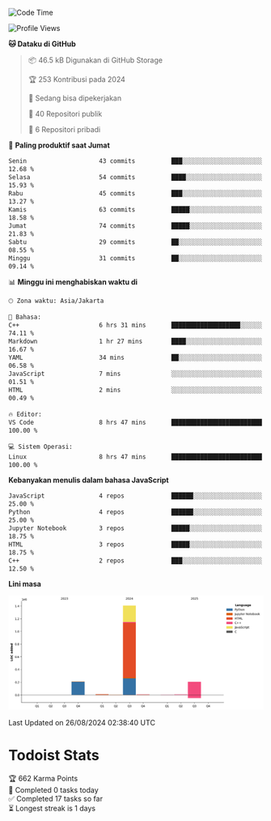 <!--START_SECTION:waka-->
![Code Time](http://img.shields.io/badge/Code%20Time-23%20hrs%204%20mins-blue)

![Profile Views](http://img.shields.io/badge/Profil%20dilihat-232-blue)

**🐱 Dataku di GitHub** 

> 📦 46.5 kB Digunakan di GitHub Storage 
 > 
> 🏆 253 Kontribusi pada 2024
 > 
> 💼 Sedang bisa dipekerjakan
 > 
> 📜 40 Repositori publik 
 > 
> 🔑 6 Repositori pribadi 
 > 
📅 **Paling produktif saat Jumat** 

```text
Senin                    43 commits          ███░░░░░░░░░░░░░░░░░░░░░░   12.68 % 
Selasa                   54 commits          ████░░░░░░░░░░░░░░░░░░░░░   15.93 % 
Rabu                     45 commits          ███░░░░░░░░░░░░░░░░░░░░░░   13.27 % 
Kamis                    63 commits          █████░░░░░░░░░░░░░░░░░░░░   18.58 % 
Jumat                    74 commits          █████░░░░░░░░░░░░░░░░░░░░   21.83 % 
Sabtu                    29 commits          ██░░░░░░░░░░░░░░░░░░░░░░░   08.55 % 
Minggu                   31 commits          ██░░░░░░░░░░░░░░░░░░░░░░░   09.14 % 
```


📊 **Minggu ini menghabiskan waktu di** 

```text
🕑︎ Zona waktu: Asia/Jakarta

💬 Bahasa: 
C++                      6 hrs 31 mins       ███████████████████░░░░░░   74.11 % 
Markdown                 1 hr 27 mins        ████░░░░░░░░░░░░░░░░░░░░░   16.67 % 
YAML                     34 mins             ██░░░░░░░░░░░░░░░░░░░░░░░   06.58 % 
JavaScript               7 mins              ░░░░░░░░░░░░░░░░░░░░░░░░░   01.51 % 
HTML                     2 mins              ░░░░░░░░░░░░░░░░░░░░░░░░░   00.49 % 

🔥 Editor: 
VS Code                  8 hrs 47 mins       █████████████████████████   100.00 % 

💻 Sistem Operasi: 
Linux                    8 hrs 47 mins       █████████████████████████   100.00 % 
```

**Kebanyakan menulis dalam bahasa JavaScript** 

```text
JavaScript               4 repos             ██████░░░░░░░░░░░░░░░░░░░   25.00 % 
Python                   4 repos             ██████░░░░░░░░░░░░░░░░░░░   25.00 % 
Jupyter Notebook         3 repos             █████░░░░░░░░░░░░░░░░░░░░   18.75 % 
HTML                     3 repos             █████░░░░░░░░░░░░░░░░░░░░   18.75 % 
C++                      2 repos             ███░░░░░░░░░░░░░░░░░░░░░░   12.50 % 
```



**Lini masa**

![Lines of Code chart](https://raw.githubusercontent.com/yusuf601/yusuf601/main/assets/bar_graph.png)


 Last Updated on 26/08/2024 02:38:40 UTC
<!--END_SECTION:waka-->
# Todoist Stats

<!-- TODO-IST:START -->
🏆  662 Karma Points           
🌸  Completed 0 tasks today           
✅  Completed 17 tasks so far           
⏳  Longest streak is 1 days
<!-- TODO-IST:END -->
